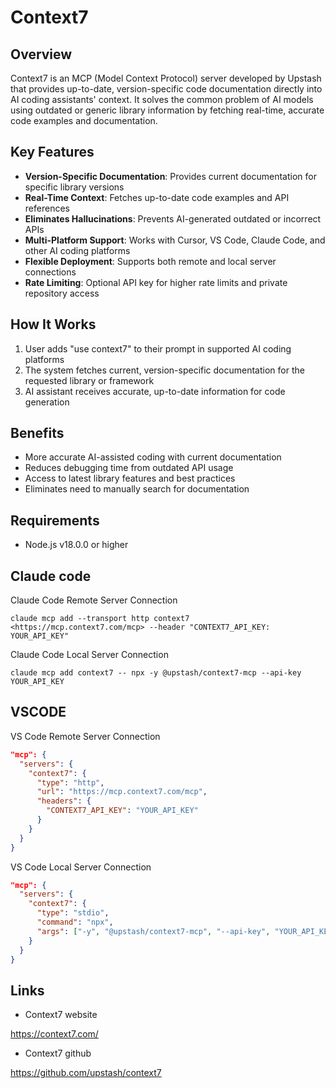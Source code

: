 # Context7

## Overview

Context7 is an MCP (Model Context Protocol) server developed by Upstash that provides up-to-date, version-specific code documentation directly into AI coding assistants' context. It solves the common problem of AI models using outdated or generic library information by fetching real-time, accurate code examples and documentation.

## Key Features

- **Version-Specific Documentation**: Provides current documentation for specific library versions
- **Real-Time Context**: Fetches up-to-date code examples and API references
- **Eliminates Hallucinations**: Prevents AI-generated outdated or incorrect APIs
- **Multi-Platform Support**: Works with Cursor, VS Code, Claude Code, and other AI coding platforms
- **Flexible Deployment**: Supports both remote and local server connections
- **Rate Limiting**: Optional API key for higher rate limits and private repository access

## How It Works

1. User adds "use context7" to their prompt in supported AI coding platforms
2. The system fetches current, version-specific documentation for the requested library or framework
3. AI assistant receives accurate, up-to-date information for code generation

## Benefits

- More accurate AI-assisted coding with current documentation
- Reduces debugging time from outdated API usage
- Access to latest library features and best practices
- Eliminates need to manually search for documentation

## Requirements

- Node.js v18.0.0 or higher

## Claude code

Claude Code Remote Server Connection

```shell
claude mcp add --transport http context7 <https://mcp.context7.com/mcp> --header "CONTEXT7_API_KEY: YOUR_API_KEY"
```

Claude Code Local Server Connection

```shell
claude mcp add context7 -- npx -y @upstash/context7-mcp --api-key YOUR_API_KEY
```

## VSCODE

VS Code Remote Server Connection

```json
"mcp": {
  "servers": {
    "context7": {
      "type": "http",
      "url": "https://mcp.context7.com/mcp",
      "headers": {
        "CONTEXT7_API_KEY": "YOUR_API_KEY"
      }
    }
  }
}
```

VS Code Local Server Connection

```json
"mcp": {
  "servers": {
    "context7": {
      "type": "stdio",
      "command": "npx",
      "args": ["-y", "@upstash/context7-mcp", "--api-key", "YOUR_API_KEY"]
    }
  }
}
```

## Links

- Context7 website

<https://context7.com/>

- Context7 github

<https://github.com/upstash/context7>
